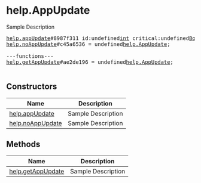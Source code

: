 # help.AppUpdate

Sample Description

<pre>
<a href="../constructor/help.appUpdate">help.appUpdate</a>#8987f311 id:undefined<a href="../type/int.md">int</a> critical:undefined<a href="../type/Bool.md">Bool</a> url:undefined<a href="../type/string.md">string</a> text:undefined<a href="../type/string.md">string</a> = undefined<a href="../type/help.AppUpdate.md">help.AppUpdate</a>;
<a href="../constructor/help.noAppUpdate">help.noAppUpdate</a>#c45a6536 = undefined<a href="../type/help.AppUpdate.md">help.AppUpdate</a>;

---functions---
<a href="../method/help.getAppUpdate">help.getAppUpdate</a>#ae2de196 = undefined<a href="../type/help.AppUpdate.md">help.AppUpdate</a>;

</pre>

## Constructors

| Name | Description |
|------|-------------|
| [help.appUpdate](../constructor/help.appUpdate.md) | Sample Description |
| [help.noAppUpdate](../constructor/help.noAppUpdate.md) | Sample Description |

## Methods

| Name | Description |
|------|-------------|
| [help.getAppUpdate](../method/help.getAppUpdate.md) | Sample Description |

